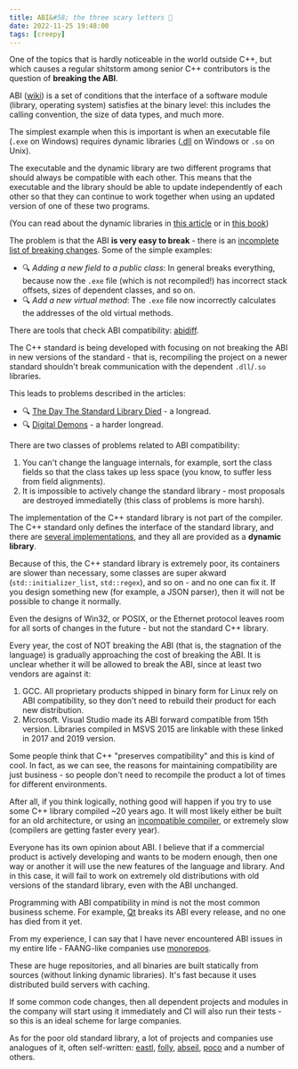 ```yaml
---
title: ABI&#58; the three scary letters 🎃
date: 2022-11-25 19:48:00
tags: [creepy]
---
```


One of the topics that is hardly noticeable in the world outside C++, but which causes a regular shitstorm among senior C++ contributors is the question of **breaking the ABI**.

ABI ([wiki](https://en.wikipedia.org/wiki/Application_binary_interface)) is a set of conditions that the interface
of a software module (library, operating system) satisfies at the binary level: this includes the calling convention, the size of data types, and much more.

The simplest example when this is important is when an executable file (`.exe` on Windows)
requires dynamic libraries ([.dll](https://en.wikipedia.org/wiki/Dynamic-link_library) on Windows or `.so` on Unix).

The executable and the dynamic library are two different programs that should always be compatible with each other.
This means that the executable and the library should be able to update independently of each other so that they can continue to work together when using an updated
version of one of these two programs.

(You can read about the dynamic libraries in [this article](https://amir.rachum.com/blog/2016/09/17/shared-libraries/)
or in [this book](/posts/advanced-compiling))

The problem is that the ABI **is very easy to break** -
there is an [incomplete list of breaking changes](https://www.acodersjourney.com/20-abi-breaking-changes/). Some of the simple examples:
- 🔍 *Adding a new field to a public class*: In general breaks everything,
because now the `.exe` file (which is not recompiled!) has incorrect stack offsets, sizes of dependent classes, and so on.
- 🔍 *Add a new virtual method*: The `.exe` file now incorrectly calculates the addresses of the old virtual methods.

There are tools that check ABI compatibility: [abidiff](https://manpages.ubuntu.com/manpages/xenial/en/man1/abidiff.1.html).

The C++ standard is being developed with focusing on not breaking the ABI in new versions of the standard -
that is, recompiling the project on a newer standard shouldn't break communication with the dependent `.dll`/`.so` libraries.

This leads to problems described in the articles:
- 🔍 [The Day The Standard Library Died](https://cor3ntin.github.io/posts/abi/) - a longread.
- 🔍 [Digital Demons](https://thephd.dev/binary-banshees-digital-demons-abi-c-c++-help-me-god-please) - a harder longread.

There are two classes of problems related to ABI compatibility:
1. You can't change the language internals, for example, sort the class fields so that the class takes up less space (you know, to suffer less from field alignments).
2. It is impossible to actively change the standard library - most proposals are destroyed immediatelly (this class of problems is more harsh).

The implementation of the C++ standard library is not part of the compiler.
The C++ standard only defines the interface of the standard library, and there are [several implementations](https://en.wikipedia.org/wiki/C%2B%2B_Standard_Library#Implementations),
and they all are provided as a **dynamic library**.

Because of this, the C++ standard library is extremely poor,
its containers are slower than necessary, some classes are super akward (`std::initializer_list`, `std::regex`),
and so on - and no one can fix it. If you design something new (for example, a JSON parser), then it will not be possible to change it normally.

Even the designs of Win32, or POSIX, or the Ethernet protocol leaves room for all sorts of changes in the future - but not the standard C++ library.

Every year, the cost of NOT breaking the ABI (that is, the stagnation of the language)
is gradually approaching the cost of breaking the ABI. It is unclear whether it will be allowed to break the ABI, since at least two vendors are against it:
1. GCC. All proprietary products shipped in binary form for Linux rely on
ABI compatibility, so they don't need to rebuild their product for each new distribution.
2. Microsoft. Visual Studio made its ABI forward compatible from 15th version. Libraries compiled in MSVS 2015 are linkable with these linked in 2017 and 2019 version.

Some people think that C++ "preserves compatibility" and this is kind of cool.
In fact, as we can see, the reasons for maintaining compatibility are just business - so people don't need to recompile the product a lot of times for different environments.

After all, if you think logically, nothing good will happen if you try to use some C++ library compiled ~20 years ago.
It will most likely either be built for an old architecture, or using an
[incompatible compiler](https://en.wikipedia.org/wiki/Name_mangling#How_different_compilers_mangle_the_same_functions), or extremely slow
(compilers are getting faster every year).

Everyone has its own opinion about ABI.
I believe that if a commercial product is actively developing and wants to be modern enough,
then one way or another it will use the new features of the language and library.
And in this case, it will fail to work on extremely old distributions with old versions of the standard library, even with the ABI unchanged.

Programming with ABI compatibility in mind is not the most common business scheme.
For example, [Qt](https://www.qt.io/) breaks its ABI every release, and no one has died from it yet.

From my experience, I can say that I have never encountered ABI issues in my entire life -
FAANG-like companies use [monorepos](https://medium.com/geekculture/monorepo-google-meta-twitter-uber-airbnb-and-you-1723db84d301).

These are huge repositories, and all binaries are built statically from sources (without linking dynamic libraries).
It's fast because it uses distributed build servers with caching.

If some common code changes, then all dependent projects and modules in the company will start using it immediately and
CI will also run their tests - so this is an ideal scheme for large companies.

As for the poor old standard library,
a lot of projects and companies use analogues of it, often self-written:
[eastl](https://github.com/electronicarts/EASTL),
[folly](https://github.com/facebook/folly),
[abseil](https://abseil.io/),
[poco](https://pocoproject.org/) and a number of others.
